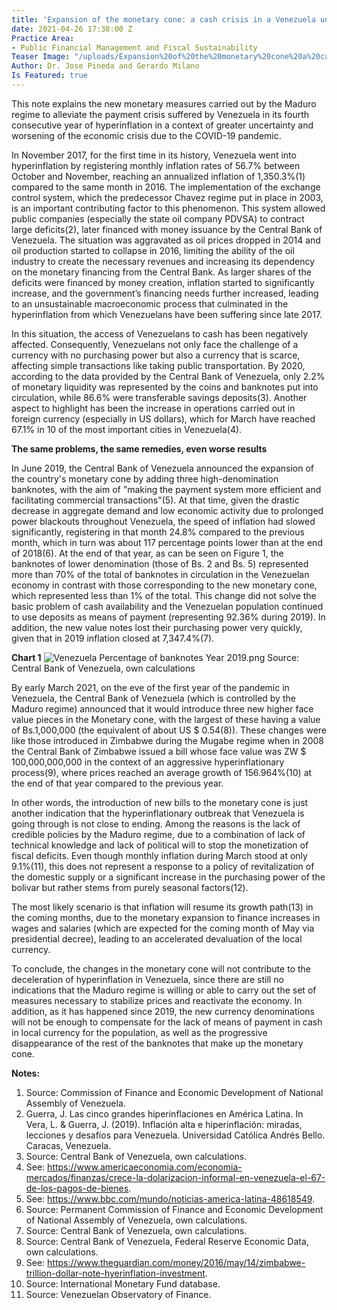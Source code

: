 ```yaml
---
title: 'Expansion of the monetary cone: a cash crisis in a Venezuela under hyperinflation'
date: 2021-04-26 17:38:00 Z
Practice Area:
- Public Financial Management and Fiscal Sustainability
Teaser Image: "/uploads/Expansion%20of%20the%20monetary%20cone%20a%20cash%20crisis%20in%20a%20Venezuela-Teaser.png"
Author: Dr. Jose Pineda and Gerardo Milano
Is Featured: true
---
```


This note explains the new monetary measures carried out by the Maduro regime to alleviate the payment crisis suffered by Venezuela in its fourth consecutive year of hyperinflation in a context of greater uncertainty and worsening of the economic crisis due to the COVID-19 pandemic.

In November 2017, for the first time in its history, Venezuela went into hyperinflation by registering monthly inflation rates of 56.7% between October and November, reaching an annualized inflation of 1,350.3%(1) compared to the same month in 2016. The implementation of the exchange control system, which the predecessor Chavez regime put in place in 2003, is an important contributing factor to this phenomenon. This system allowed public companies (especially the state oil company PDVSA) to contract large deficits(2), later financed with money issuance by the Central Bank of Venezuela. The situation was aggravated as oil prices dropped in 2014 and oil production started to collapse in 2016, limiting the ability of the oil industry to create the necessary revenues and increasing its dependency on the monetary financing from the Central Bank. As larger shares of the deficits were financed by money creation, inflation started to significantly increase, and the government’s financing needs further increased, leading to an unsustainable macroeconomic process that culminated in the hyperinflation from which Venezuelans have been suffering since late 2017.

In this situation, the access of Venezuelans to cash has been negatively affected. Consequently, Venezuelans not only face the challenge of a currency with no purchasing power but also a currency that is scarce, affecting simple transactions like taking public transportation. By 2020, according to the data provided by the Central Bank of Venezuela, only 2.2% of monetary liquidity was represented by the coins and banknotes put into circulation, while 86.6% were transferable savings deposits(3). Another aspect to highlight has been the increase in operations carried out in foreign currency (especially in US dollars), which for March have reached 67.1% in 10 of the most important cities in Venezuela(4).


**The same problems, the same remedies, even worse results**

In June 2019, the Central Bank of Venezuela announced the expansion of the country's monetary cone by adding three high-denomination banknotes, with the aim of "making the payment system more efficient and facilitating commercial transactions"(5). At that time, given the drastic decrease in aggregate demand and low economic activity due to prolonged power blackouts throughout Venezuela, the speed of inflation had slowed significantly, registering in that month 24.8% compared to the previous month, which in turn was about 117 percentage points lower than at the end of 2018(6). At the end of that year, as can be seen on Figure 1, the banknotes of lower denomination (those of Bs. 2 and Bs. 5) represented more than 70% of the total of banknotes in circulation in the Venezuelan economy in contrast with those corresponding to the new monetary cone, which represented less than 1% of the total. This change did not solve the basic problem of cash availability and the Venezuelan population continued to use deposits as means of payment (representing 92.36% during 2019). In addition, the new value notes lost their purchasing power very quickly, given that in 2019 inflation closed at 7,347.4%(7).

 **Chart 1**
![Venezuela Percentage of banknotes Year 2019.png](/uploads/Venezuela%20Percentage%20of%20banknotes%20Year%202019.png)
Source: Central Bank of Venezuela, own calculations

By early March 2021, on the eve of the first year of the pandemic in Venezuela, the Central Bank of Venezuela (which is controlled by the Maduro regime) announced that it would introduce three new higher face value pieces in the Monetary cone, with the largest of these having a value of Bs.1,000,000 (the equivalent of about US $ 0.54(8)). These changes were like those introduced in Zimbabwe during the Mugabe regime when in 2008 the Central Bank of Zimbabwe issued a bill whose face value was ZW $ 100,000,000,000 in the context of an aggressive hyperinflationary process(9), where prices reached an average growth of 156.964%(10) at the end of that year compared to the previous year.

In other words, the introduction of new bills to the monetary cone is just another indication that the hyperinflationary outbreak that Venezuela is going through is not close to ending.  Among the reasons is the lack of credible policies by the Maduro regime, due to a combination of lack of technical knowledge and lack of political will to stop the monetization of fiscal deficits. Even though monthly inflation during March stood at only 9.1%(11), this does not represent a response to a policy of revitalization of the domestic supply or a significant increase in the purchasing power of the bolivar but rather stems from purely seasonal factors(12).

The most likely scenario is that inflation will resume its growth path(13) in the coming months, due to the monetary expansion to finance increases in wages and salaries (which are expected for the coming month of May via presidential decree), leading to an accelerated devaluation of the local currency. 

To conclude, the changes in the monetary cone will not contribute to the deceleration of hyperinflation in Venezuela, since there are still no indications that the Maduro regime is willing or able to carry out the set of measures necessary to stabilize prices and reactivate the economy. In addition, as it has happened since 2019, the new currency denominations will not be enough to compensate for the lack of means of payment in cash in local currency for the population, as well as the progressive disappearance of the rest of the banknotes that make up the monetary cone.


**Notes:**
1. Source: Commission of Finance and Economic Development of National Assembly of Venezuela.
2. Guerra, J. Las cinco grandes hiperinflaciones en América Latina. In Vera, L. & Guerra, J. (2019). Inflación alta e hiperinflación: miradas, lecciones y desafíos para Venezuela. Universidad Católica Andrés Bello. Caracas, Venezuela.
3. Source: Central Bank of Venezuela, own calculations. 
4. See: https://www.americaeconomia.com/economia-mercados/finanzas/crece-la-dolarizacion-informal-en-venezuela-el-67-de-los-pagos-de-bienes.
5. See: https://www.bbc.com/mundo/noticias-america-latina-48618549.
6. Source: Permanent Commission of Finance and Economic Development of National Assembly of Venezuela, own calculations.
7. Source: Central Bank of Venezuela, own calculations.
8. Source: Central Bank of Venezuela, Federal Reserve Economic Data, own calculations.
9. See: https://www.theguardian.com/money/2016/may/14/zimbabwe-trillion-dollar-note-hyerinflation-investment.
10. Source: International Monetary Fund database.
11. Source: Venezuelan Observatory of Finance.

        


 

